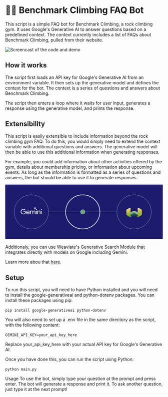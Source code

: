 # 🧗‍♀️ Benchmark Climbing FAQ Bot
This script is a simple FAQ bot for Benchmark Climbing, a rock climbing gym. It uses Google's Generative AI to answer questions based on a predefined context. The context currently includes a list of FAQs about Benchmark Climbing, pulled from their website.

![Screencast of the code and demo](FAQBotGraphic.gif)

## How it works
The script first loads an API key for Google's Generative AI from an environment variable. It then sets up the generative model and defines the context for the bot. The context is a series of questions and answers about Benchmark Climbing.

The script then enters a loop where it waits for user input, generates a response using the generative model, and prints the response.

## Extensibility
This script is easily extensible to include information beyond the rock climbing gym FAQ. To do this, you would simply need to extend the context variable with additional questions and answers. The generative model will then be able to use this additional information when generating responses.

For example, you could add information about other activities offered by the gym, details about membership pricing, or information about upcoming events. As long as the information is formatted as a series of questions and answers, the bot should be able to use it to generate responses.

![Image showing integration diagram between Weaviate and Gemini](Gemini-Weaviate.png)

Additionaly, you can use Weaviate's Generative Search Module that integrates directly with models on Google including Gemini. 

Learn more abou that [here](https://weaviate.io/developers/weaviate/modules/reader-generator-modules/generative-palm). 

## Setup
To run this script, you will need to have Python installed and you will need to install the google-generativeai and python-dotenv packages. You can install these packages using pip:

```pip install google-generativeai python-dotenv```

You will also need to set up a .env file in the same directory as the script, with the following content:

```GEMINI_API_KEY=your_api_key_here```

Replace your_api_key_here with your actual API key for Google's Generative AI.

Once you have done this, you can run the script using Python:

```python main.py```

Usage
To use the bot, simply type your question at the prompt and press enter. The bot will generate a response and print it. To ask another question, just type it at the next prompt!